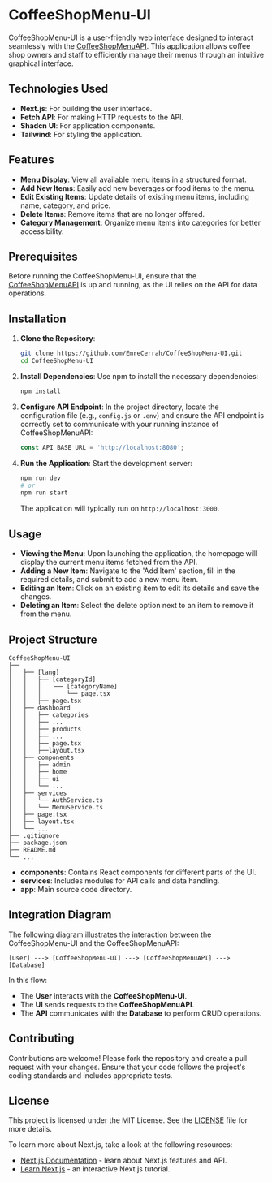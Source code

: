 # CoffeeShopMenu-UI

CoffeeShopMenu-UI is a user-friendly web interface designed to interact seamlessly with the [CoffeeShopMenuAPI](https://github.com/EmreCerrah/CoffeeShopMenuAPI). This application allows coffee shop owners and staff to efficiently manage their menus through an intuitive graphical interface.

## Technologies Used

- **Next.js**: For building the user interface.
- **Fetch API**: For making HTTP requests to the API.
- **Shadcn UI**: For application components.
- **Tailwind**: For styling the application.

## Features

- **Menu Display**: View all available menu items in a structured format.
- **Add New Items**: Easily add new beverages or food items to the menu.
- **Edit Existing Items**: Update details of existing menu items, including name, category, and price.
- **Delete Items**: Remove items that are no longer offered.
- **Category Management**: Organize menu items into categories for better accessibility.

## Prerequisites

Before running the CoffeeShopMenu-UI, ensure that the [CoffeeShopMenuAPI](https://github.com/EmreCerrah/CoffeeShopMenu-API) is up and running, as the UI relies on the API for data operations.

## Installation

1. **Clone the Repository**:
   ```bash
   git clone https://github.com/EmreCerrah/CoffeeShopMenu-UI.git
   cd CoffeeShopMenu-UI
   ```

2. **Install Dependencies**:
   Use npm to install the necessary dependencies:
   ```bash
   npm install
   ```

3. **Configure API Endpoint**:
   In the project directory, locate the configuration file (e.g., `config.js` or `.env`) and ensure the API endpoint is correctly set to communicate with your running instance of CoffeeShopMenuAPI:
   ```javascript
   const API_BASE_URL = 'http://localhost:8080';
   ```

4. **Run the Application**:
   Start the development server:
   ```bash
   npm run dev
   # or
   npm run start
   ```
   The application will typically run on `http://localhost:3000`.

## Usage

- **Viewing the Menu**: Upon launching the application, the homepage will display the current menu items fetched from the API.
- **Adding a New Item**: Navigate to the 'Add Item' section, fill in the required details, and submit to add a new menu item.
- **Editing an Item**: Click on an existing item to edit its details and save the changes.
- **Deleting an Item**: Select the delete option next to an item to remove it from the menu.

## Project Structure

```
CoffeeShopMenu-UI
├── 
│   ├── [lang]
│   │   ├── [categoryId]
│   │   │   └── [categoryName]
│   │   │       └── page.tsx
│   │   ├── page.tsx
│   ├── dashboard
│   │   ├── categories
│   │   ├── ...
│   │   ├── products
│   │   ├── ...
│   │   ├── page.tsx
│   │   ├──layout.tsx
│   ├── components
│   │   ├── admin
│   │   ├── home
│   │   ├── ui
│   │   └── ...
│   ├── services
│   │   └── AuthService.ts
│   │   └── MenuService.ts
│   ├── page.tsx
│   ├── layout.tsx
│   └── ...
├── .gitignore
├── package.json
├── README.md
└── ...
```

- **components**: Contains React components for different parts of the UI.
- **services**: Includes modules for API calls and data handling.
- **app**: Main source code directory.

## Integration Diagram

The following diagram illustrates the interaction between the CoffeeShopMenu-UI and the CoffeeShopMenuAPI:

```
[User] ---> [CoffeeShopMenu-UI] ---> [CoffeeShopMenuAPI] ---> [Database]
```

In this flow:
- The **User** interacts with the **CoffeeShopMenu-UI**.
- The **UI** sends requests to the **CoffeeShopMenuAPI**.
- The **API** communicates with the **Database** to perform CRUD operations.

## Contributing

Contributions are welcome! Please fork the repository and create a pull request with your changes. Ensure that your code follows the project's coding standards and includes appropriate tests.

## License

This project is licensed under the MIT License. See the [LICENSE](LICENSE) file for more details.

To learn more about Next.js, take a look at the following resources:

- [Next.js Documentation](https://nextjs.org/docs) - learn about Next.js features and API.
- [Learn Next.js](https://nextjs.org/learn) - an interactive Next.js tutorial.
